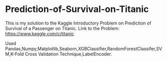 # Prediction-of-Survival-on-Titanic

This is my solution to the Kaggle Introductory Problem on Prediction of Survival of a Passenger on Titanic.
Link to the Problem: https://www.kaggle.com/c/titanic

Used Pandas,Numpy,Matplotlib,Seaborn,XGBClassifier,RandomForestClassifer,SVM,K-Fold Cross Validation Technique,LabelEncoder.
